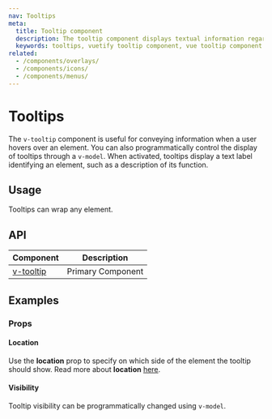 ```yaml
---
nav: Tooltips
meta:
  title: Tooltip component
  description: The tooltip component displays textual information regarding the element it is attached to.
  keywords: tooltips, vuetify tooltip component, vue tooltip component
related:
  - /components/overlays/
  - /components/icons/
  - /components/menus/
---
```


# Tooltips

The `v-tooltip` component is useful for conveying information when a user hovers over an element. You can also programmatically control the display of tooltips through a `v-model`. When activated, tooltips display a text label identifying an element, such as a description of its function.

## Usage

Tooltips can wrap any element.

<usage name="v-tooltip" />

<entry />

## API

| Component | Description |
| - | - |
| [v-tooltip](/api/v-tooltip/) | Primary Component |

<api-inline hide-links />

## Examples

### Props

#### Location

Use the **location** prop to specify on which side of the element the tooltip should show. Read more about **location** [here](/components/overlays/#location).

<example file="v-tooltip/prop-location" />

<!-- TODO: not supported
#### Color

Tooltip color can be set with the `color` prop.

<example file="v-tooltip/prop-color" />
-->

#### Visibility

Tooltip visibility can be programmatically changed using `v-model`.

<example file="v-tooltip/prop-visibility" />
